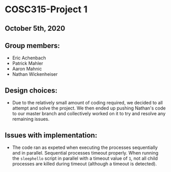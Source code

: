 # COSC315-Project 1
## October 5th, 2020

## Group members:
- Eric Achenbach
- Patrick Mahler
- Aaron Mahnic
- Nathan Wickenheiser

## Design choices:
- Due to the relatively small amount of coding required, we decided to all attempt and solve the project. We then ended up pushing Nathan's code to our master branch and collectively worked on it to try and resolve any remaining issues. 

## Issues with implementation:
- The code ran as expeted when executing the processes sequentially and in parallel. Sequential processes timeout properly. When running the `sleephello` script in parallel with a timeout value of `1`, not all child processes are killed during timeout (although a timeout is detected).
